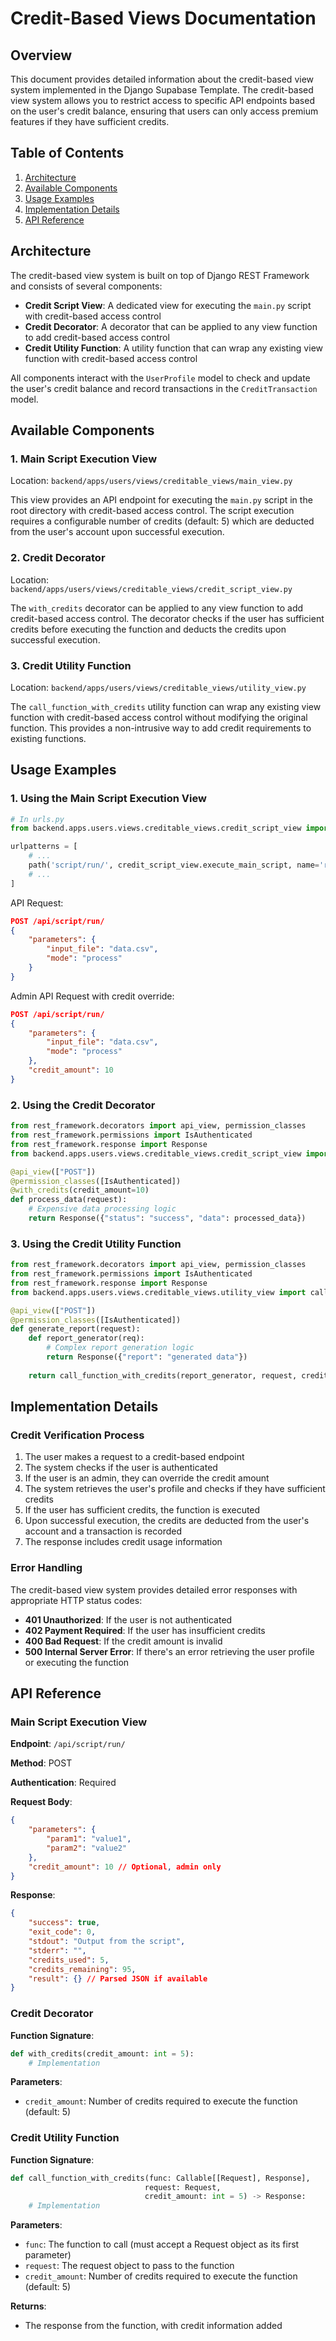 # Credit-Based Views Documentation

## Overview

This document provides detailed information about the credit-based view system implemented in the Django Supabase Template. The credit-based view system allows you to restrict access to specific API endpoints based on the user's credit balance, ensuring that users can only access premium features if they have sufficient credits.

## Table of Contents

1. [Architecture](#architecture)
2. [Available Components](#available-components)
3. [Usage Examples](#usage-examples)
4. [Implementation Details](#implementation-details)
5. [API Reference](#api-reference)

## Architecture

The credit-based view system is built on top of Django REST Framework and consists of several components:

- **Credit Script View**: A dedicated view for executing the `main.py` script with credit-based access control
- **Credit Decorator**: A decorator that can be applied to any view function to add credit-based access control
- **Credit Utility Function**: A utility function that can wrap any existing view function with credit-based access control

All components interact with the `UserProfile` model to check and update the user's credit balance and record transactions in the `CreditTransaction` model.

## Available Components

### 1. Main Script Execution View

Location: `backend/apps/users/views/creditable_views/main_view.py`

This view provides an API endpoint for executing the `main.py` script in the root directory with credit-based access control. The script execution requires a configurable number of credits (default: 5) which are deducted from the user's account upon successful execution.

### 2. Credit Decorator

Location: `backend/apps/users/views/creditable_views/credit_script_view.py`

The `with_credits` decorator can be applied to any view function to add credit-based access control. The decorator checks if the user has sufficient credits before executing the function and deducts the credits upon successful execution.

### 3. Credit Utility Function

Location: `backend/apps/users/views/creditable_views/utility_view.py`

The `call_function_with_credits` utility function can wrap any existing view function with credit-based access control without modifying the original function. This provides a non-intrusive way to add credit requirements to existing functions.

## Usage Examples

### 1. Using the Main Script Execution View

```python
# In urls.py
from backend.apps.users.views.creditable_views.credit_script_view import credit_script_view

urlpatterns = [
    # ...
    path('script/run/', credit_script_view.execute_main_script, name='run_main_script'),
    # ...
]
```

API Request:
```json
POST /api/script/run/
{
    "parameters": {
        "input_file": "data.csv",
        "mode": "process"
    }
}
```

Admin API Request with credit override:
```json
POST /api/script/run/
{
    "parameters": {
        "input_file": "data.csv",
        "mode": "process"
    },
    "credit_amount": 10
}
```

### 2. Using the Credit Decorator

```python
from rest_framework.decorators import api_view, permission_classes
from rest_framework.permissions import IsAuthenticated
from rest_framework.response import Response
from backend.apps.users.views.creditable_views.credit_script_view import with_credits

@api_view(["POST"])
@permission_classes([IsAuthenticated])
@with_credits(credit_amount=10)
def process_data(request):
    # Expensive data processing logic
    return Response({"status": "success", "data": processed_data})
```

### 3. Using the Credit Utility Function

```python
from rest_framework.decorators import api_view, permission_classes
from rest_framework.permissions import IsAuthenticated
from rest_framework.response import Response
from backend.apps.users.views.creditable_views.utility_view import call_function_with_credits

@api_view(["POST"])
@permission_classes([IsAuthenticated])
def generate_report(request):
    def report_generator(req):
        # Complex report generation logic
        return Response({"report": "generated data"})
    
    return call_function_with_credits(report_generator, request, credit_amount=20)
```

## Implementation Details

### Credit Verification Process

1. The user makes a request to a credit-based endpoint
2. The system checks if the user is authenticated
3. If the user is an admin, they can override the credit amount
4. The system retrieves the user's profile and checks if they have sufficient credits
5. If the user has sufficient credits, the function is executed
6. Upon successful execution, the credits are deducted from the user's account and a transaction is recorded
7. The response includes credit usage information

### Error Handling

The credit-based view system provides detailed error responses with appropriate HTTP status codes:

- **401 Unauthorized**: If the user is not authenticated
- **402 Payment Required**: If the user has insufficient credits
- **400 Bad Request**: If the credit amount is invalid
- **500 Internal Server Error**: If there's an error retrieving the user profile or executing the function

## API Reference

### Main Script Execution View

**Endpoint**: `/api/script/run/`

**Method**: POST

**Authentication**: Required

**Request Body**:
```json
{
    "parameters": {
        "param1": "value1",
        "param2": "value2"
    },
    "credit_amount": 10 // Optional, admin only
}
```

**Response**:
```json
{
    "success": true,
    "exit_code": 0,
    "stdout": "Output from the script",
    "stderr": "",
    "credits_used": 5,
    "credits_remaining": 95,
    "result": {} // Parsed JSON if available
}
```

### Credit Decorator

**Function Signature**:
```python
def with_credits(credit_amount: int = 5):
    # Implementation
```

**Parameters**:
- `credit_amount`: Number of credits required to execute the function (default: 5)

### Credit Utility Function

**Function Signature**:
```python
def call_function_with_credits(func: Callable[[Request], Response], 
                              request: Request, 
                              credit_amount: int = 5) -> Response:
    # Implementation
```

**Parameters**:
- `func`: The function to call (must accept a Request object as its first parameter)
- `request`: The request object to pass to the function
- `credit_amount`: Number of credits required to execute the function (default: 5)

**Returns**:
- The response from the function, with credit information added
